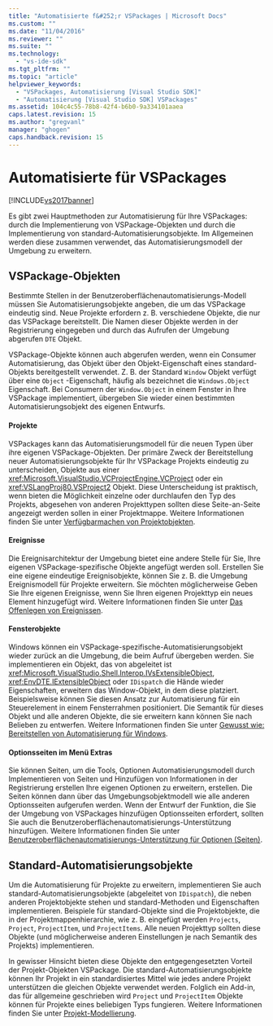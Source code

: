 ```yaml
---
title: "Automatisierte f&#252;r VSPackages | Microsoft Docs"
ms.custom: ""
ms.date: "11/04/2016"
ms.reviewer: ""
ms.suite: ""
ms.technology: 
  - "vs-ide-sdk"
ms.tgt_pltfrm: ""
ms.topic: "article"
helpviewer_keywords: 
  - "VSPackages, Automatisierung [Visual Studio SDK]"
  - "Automatisierung [Visual Studio SDK] VSPackages"
ms.assetid: 104c4c55-78b8-42f4-b6b0-9a334101aaea
caps.latest.revision: 15
ms.author: "gregvanl"
manager: "ghogen"
caps.handback.revision: 15
---
```

# Automatisierte f&#252;r VSPackages
[!INCLUDE[vs2017banner](../../code-quality/includes/vs2017banner.md)]

Es gibt zwei Hauptmethoden zur Automatisierung für Ihre VSPackages: durch die Implementierung von VSPackage\-Objekten und durch die Implementierung von standard\-Automatisierungsobjekte. Im Allgemeinen werden diese zusammen verwendet, das Automatisierungsmodell der Umgebung zu erweitern.  
  
## VSPackage\-Objekten  
 Bestimmte Stellen in der Benutzeroberflächenautomatisierungs\-Modell müssen Sie Automatisierungsobjekte angeben, die um das VSPackage eindeutig sind. Neue Projekte erfordern z. B. verschiedene Objekte, die nur das VSPackage bereitstellt. Die Namen dieser Objekte werden in der Registrierung eingegeben und durch das Aufrufen der Umgebung abgerufen `DTE` Objekt.  
  
 VSPackage\-Objekte können auch abgerufen werden, wenn ein Consumer Automatisierung, das Objekt über den Objekt\-Eigenschaft eines standard\-Objekts bereitgestellt verwendet. Z. B. der Standard `Window` Objekt verfügt über eine `Object` \-Eigenschaft, häufig als bezeichnet die `Windows.Object` Eigenschaft. Bei Consumern der `Window.Object` in einem Fenster in Ihre VSPackage implementiert, übergeben Sie wieder einen bestimmten Automatisierungsobjekt des eigenen Entwurfs.  
  
#### Projekte  
 VSPackages kann das Automatisierungsmodell für die neuen Typen über ihre eigenen VSPackage\-Objekten. Der primäre Zweck der Bereitstellung neuer Automatisierungsobjekte für Ihr VSPackage Projekts eindeutig zu unterscheiden, Objekte aus einer <xref:Microsoft.VisualStudio.VCProjectEngine.VCProject> oder ein <xref:VSLangProj80.VSProject2> Objekt. Diese Unterscheidung ist praktisch, wenn bieten die Möglichkeit einzelne oder durchlaufen den Typ des Projekts, abgesehen von anderen Projekttypen sollten diese Seite\-an\-Seite angezeigt werden sollen in einer Projektmappe. Weitere Informationen finden Sie unter [Verfügbarmachen von Projektobjekten](../../extensibility/internals/exposing-project-objects.md).  
  
#### Ereignisse  
 Die Ereignisarchitektur der Umgebung bietet eine andere Stelle für Sie, Ihre eigenen VSPackage\-spezifische Objekte angefügt werden soll. Erstellen Sie eine eigene eindeutige Ereignisobjekte, können Sie z. B. die Umgebung Ereignismodell für Projekte erweitern. Sie möchten möglicherweise Geben Sie Ihre eigenen Ereignisse, wenn Sie Ihren eigenen Projekttyp ein neues Element hinzugefügt wird. Weitere Informationen finden Sie unter [Das Offenlegen von Ereignissen](../../extensibility/internals/exposing-events-in-the-visual-studio-sdk.md).  
  
#### Fensterobjekte  
 Windows können ein VSPackage\-spezifische\-Automatisierungsobjekt wieder zurück an die Umgebung, die beim Aufruf übergeben werden. Sie implementieren ein Objekt, das von abgeleitet ist <xref:Microsoft.VisualStudio.Shell.Interop.IVsExtensibleObject>, <xref:EnvDTE.IExtensibleObject> oder `IDispatch` die Hände wieder Eigenschaften, erweitern das Window\-Objekt, in dem diese platziert. Beispielsweise können Sie diesen Ansatz zur Automatisierung für ein Steuerelement in einem Fensterrahmen positioniert. Die Semantik für dieses Objekt und alle anderen Objekte, die sie erweitern kann können Sie nach Belieben zu entwerfen. Weitere Informationen finden Sie unter [Gewusst wie: Bereitstellen von Automatisierung für Windows](../../extensibility/internals/how-to-provide-automation-for-windows.md).  
  
#### Optionsseiten im Menü Extras  
 Sie können Seiten, um die Tools, Optionen Automatisierungsmodell durch Implementieren von Seiten und Hinzufügen von Informationen in der Registrierung erstellen Ihre eigenen Optionen zu erweitern, erstellen. Die Seiten können dann über das Umgebungsobjektmodell wie alle anderen Optionsseiten aufgerufen werden. Wenn der Entwurf der Funktion, die Sie der Umgebung von VSPackages hinzufügen Optionsseiten erfordert, sollten Sie auch die Benutzeroberflächenautomatisierungs\-Unterstützung hinzufügen. Weitere Informationen finden Sie unter [Benutzeroberflächenautomatisierungs\-Unterstützung für Optionen \(Seiten\)](../../extensibility/internals/automation-support-for-options-pages.md).  
  
## Standard\-Automatisierungsobjekte  
 Um die Automatisierung für Projekte zu erweitern, implementieren Sie auch standard\-Automatisierungsobjekte \(abgeleitet von `IDispatch`\), die neben anderen Projektobjekte stehen und standard\-Methoden und Eigenschaften implementieren. Beispiele für standard\-Objekte sind die Projektobjekte, die in der Projektmappenhierarchie, wie z. B. eingefügt werden `Projects`, `Project`, `ProjectItem`, und `ProjectItems`. Alle neuen Projekttyp sollten diese Objekte \(und möglicherweise anderen Einstellungen je nach Semantik des Projekts\) implementieren.  
  
 In gewisser Hinsicht bieten diese Objekte den entgegengesetzten Vorteil der Projekt\-Objekten VSPackage. Die standard\-Automatisierungsobjekte können Ihr Projekt in ein standardisiertes Mittel wie jedes andere Projekt unterstützen die gleichen Objekte verwendet werden. Folglich ein Add\-in, das für allgemeine geschrieben wird `Project` und `ProjectItem` Objekte können für Projekte eines beliebigen Typs fungieren. Weitere Informationen finden Sie unter [Projekt\-Modellierung](../../extensibility/internals/project-modeling.md).